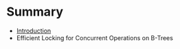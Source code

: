 # Summary

* [Introduction](introduction.md)
* Efficient Locking for Concurrent Operations on B-Trees

